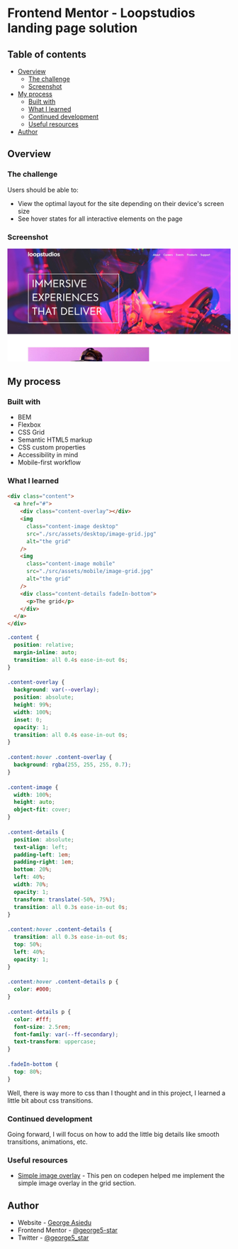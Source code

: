 # Frontend Mentor - Loopstudios landing page solution

## Table of contents

- [Overview](#overview)
  - [The challenge](#the-challenge)
  - [Screenshot](#screenshot)
- [My process](#my-process)
  - [Built with](#built-with)
  - [What I learned](#what-i-learned)
  - [Continued development](#continued-development)
  - [Useful resources](#useful-resources)
- [Author](#author)

## Overview

### The challenge

Users should be able to:

- View the optimal layout for the site depending on their device's screen size
- See hover states for all interactive elements on the page

### Screenshot

![Project screenshot](./src/assets/project-screenshot.jpg)

## My process

### Built with

- BEM
- Flexbox
- CSS Grid
- Semantic HTML5 markup
- CSS custom properties
- Accessibility in mind
- Mobile-first workflow

### What I learned

```html
<div class="content">
  <a href="#">
    <div class="content-overlay"></div>
    <img
      class="content-image desktop"
      src="./src/assets/desktop/image-grid.jpg"
      alt="the grid"
    />
    <img
      class="content-image mobile"
      src="./src/assets/mobile/image-grid.jpg"
      alt="the grid"
    />
    <div class="content-details fadeIn-bottom">
      <p>The grid</p>
    </div>
  </a>
</div>
```

```css
.content {
  position: relative;
  margin-inline: auto;
  transition: all 0.4s ease-in-out 0s;
}

.content-overlay {
  background: var(--overlay);
  position: absolute;
  height: 99%;
  width: 100%;
  inset: 0;
  opacity: 1;
  transition: all 0.4s ease-in-out 0s;
}

.content:hover .content-overlay {
  background: rgba(255, 255, 255, 0.7);
}

.content-image {
  width: 100%;
  height: auto;
  object-fit: cover;
}

.content-details {
  position: absolute;
  text-align: left;
  padding-left: 1em;
  padding-right: 1em;
  bottom: 20%;
  left: 40%;
  width: 70%;
  opacity: 1;
  transform: translate(-50%, 75%);
  transition: all 0.3s ease-in-out 0s;
}

.content:hover .content-details {
  transition: all 0.3s ease-in-out 0s;
  top: 50%;
  left: 40%;
  opacity: 1;
}

.content:hover .content-details p {
  color: #000;
}

.content-details p {
  color: #fff;
  font-size: 2.5rem;
  font-family: var(--ff-secondary);
  text-transform: uppercase;
}

.fadeIn-bottom {
  top: 80%;
}
```

Well, there is way more to css than I thought and in this project, I learned a little bit about css transitions.

### Continued development

Going forward, I will focus on how to add the little big details like smooth transitions, animations, etc.

### Useful resources

- [Simple image overlay](https://codepen.io/ArnaudBalland/pen/vGZKLr?editors=1100) - This pen on codepen helped me implement the simple image overlay in the grid section.

## Author

- Website - [George Asiedu](https://www.georgeasiedu.tech)
- Frontend Mentor - [@george5-star](https://www.frontendmentor.io/profile/george5-star)
- Twitter - [@george5_star](https://www.twitter.com/george5_star)
